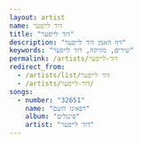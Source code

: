 ```yaml
---
layout: artist
name: דוד לייפער
title: "דוד לייפער"
description: "דף האמן דוד לייפער"
keywords: "שירים, מוזיקה, דוד לייפער"
permalink: /artists/דוד-לייפער
redirect_from:
  - /artists/list/דוד לייפער
  - /artists/דוד-לייפער/
songs:
  - number: "32651"
    name: "רפאינו השם"
    album: "סינגלים"
    artist: "דוד לייפער"
---
```

